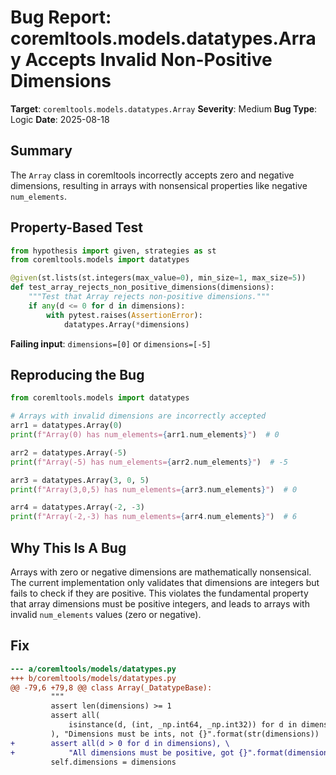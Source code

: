 # Bug Report: coremltools.models.datatypes.Array Accepts Invalid Non-Positive Dimensions

**Target**: `coremltools.models.datatypes.Array`
**Severity**: Medium
**Bug Type**: Logic
**Date**: 2025-08-18

## Summary

The `Array` class in coremltools incorrectly accepts zero and negative dimensions, resulting in arrays with nonsensical properties like negative `num_elements`.

## Property-Based Test

```python
from hypothesis import given, strategies as st
from coremltools.models import datatypes

@given(st.lists(st.integers(max_value=0), min_size=1, max_size=5))
def test_array_rejects_non_positive_dimensions(dimensions):
    """Test that Array rejects non-positive dimensions."""
    if any(d <= 0 for d in dimensions):
        with pytest.raises(AssertionError):
            datatypes.Array(*dimensions)
```

**Failing input**: `dimensions=[0]` or `dimensions=[-5]`

## Reproducing the Bug

```python
from coremltools.models import datatypes

# Arrays with invalid dimensions are incorrectly accepted
arr1 = datatypes.Array(0)
print(f"Array(0) has num_elements={arr1.num_elements}")  # 0

arr2 = datatypes.Array(-5)
print(f"Array(-5) has num_elements={arr2.num_elements}")  # -5

arr3 = datatypes.Array(3, 0, 5)
print(f"Array(3,0,5) has num_elements={arr3.num_elements}")  # 0

arr4 = datatypes.Array(-2, -3)
print(f"Array(-2,-3) has num_elements={arr4.num_elements}")  # 6
```

## Why This Is A Bug

Arrays with zero or negative dimensions are mathematically nonsensical. The current implementation only validates that dimensions are integers but fails to check if they are positive. This violates the fundamental property that array dimensions must be positive integers, and leads to arrays with invalid `num_elements` values (zero or negative).

## Fix

```diff
--- a/coremltools/models/datatypes.py
+++ b/coremltools/models/datatypes.py
@@ -79,6 +79,8 @@ class Array(_DatatypeBase):
         """
         assert len(dimensions) >= 1
         assert all(
             isinstance(d, (int, _np.int64, _np.int32)) for d in dimensions
         ), "Dimensions must be ints, not {}".format(str(dimensions))
+        assert all(d > 0 for d in dimensions), \
+            "All dimensions must be positive, got {}".format(dimensions)
         self.dimensions = dimensions
```
